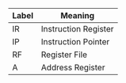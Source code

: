 Label | Meaning
--- | ---
IR | Instruction Register
IP | Instruction Pointer
RF | Register File
 A | Address Register